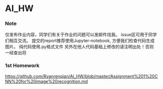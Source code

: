 # AI_HW
### Note
仅发布作业内容，同学们有关于作业的问题可以发邮件找我。 issue区可用于同学们相互交流。
提交的report推荐使用Jupyter-notebook, 方便我们检查代码生成图片。
纯代码使用.py格式文件
另外在他人代码基础上修改的请注明出处！否则一经查出将
### 1st Homework
https://github.com/Ryanrenqian/AI_HW/blob/master/Assignment%201%20CNN%20for%20image%20recognition.md


